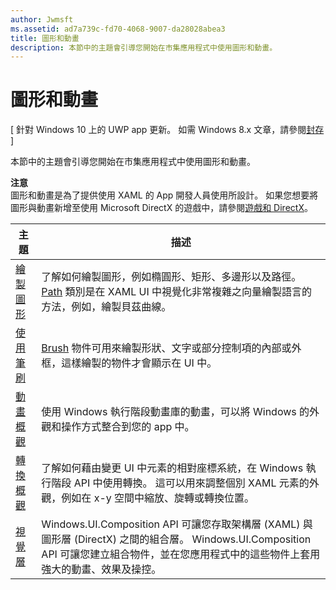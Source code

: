 ```yaml
---
author: Jwmsft
ms.assetid: ad7a739c-fd70-4068-9007-da28028abea3
title: 圖形和動畫
description: 本節中的主題會引導您開始在市集應用程式中使用圖形和動畫。
---
```

# 圖形和動畫

\[ 針對 Windows 10 上的 UWP app 更新。 如需 Windows 8.x 文章，請參閱[封存](http://go.microsoft.com/fwlink/p/?linkid=619132) \]

本節中的主題會引導您開始在市集應用程式中使用圖形和動畫。

**注意**  
圖形和動畫是為了提供使用 XAML 的 App 開發人員使用所設計。 如果您想要將圖形與動畫新增至使用 Microsoft DirectX 的遊戲中，請參閱[遊戲和 DirectX](https://msdn.microsoft.com/library/windows/apps/Mt228375)。

 

| 主題 | 描述 |
|-------|-------------|
| [繪製圖形](drawing-shapes.md) | 了解如何繪製圖形，例如橢圓形、矩形、多邊形以及路徑。 [Path](https://msdn.microsoft.com/library/windows/apps/BR243355) 類別是在 XAML UI 中視覺化非常複雜之向量繪製語言的方法，例如，繪製貝茲曲線。 |
| [使用筆刷](using-brushes.md) | [Brush](https://msdn.microsoft.com/library/windows/apps/BR228076) 物件可用來繪製形狀、文字或部分控制項的內部或外框，這樣繪製的物件才會顯示在 UI 中。 |
| [動畫概觀](animations-overview.md) | 使用 Windows 執行階段動畫庫的動畫，可以將 Windows 的外觀和操作方式整合到您的 app 中。 |
| [轉換概觀](transforms-overview.md)  | 了解如何藉由變更 UI 中元素的相對座標系統，在 Windows 執行階段 API 中使用轉換。 這可以用來調整個別 XAML 元素的外觀，例如在 x-y 空間中縮放、旋轉或轉換位置。 |
| [視覺層](visual-layer.md) | Windows.UI.Composition API 可讓您存取架構層 (XAML) 與圖形層 (DirectX) 之間的組合層。 Windows.UI.Composition API 可讓您建立組合物件，並在您應用程式中的這些物件上套用強大的動畫、效果及操控。 |

 

 

 






<!--HONumber=May16_HO2-->


